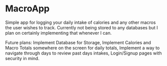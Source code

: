 # MacroApp

Simple app for logging your daily intake of calories and any other macros the user wishes to track. Currently not being stored to any databases but I plan on certainly implementing that whenever I can. 

Future plans:
Implement Database for Storage, 
Implement Calories and Macro Totals somewhere on the screen for daily totals, 
Implement a way to navigate through days to review past days intakes, 
Login/Signup pages with security in mind. 
